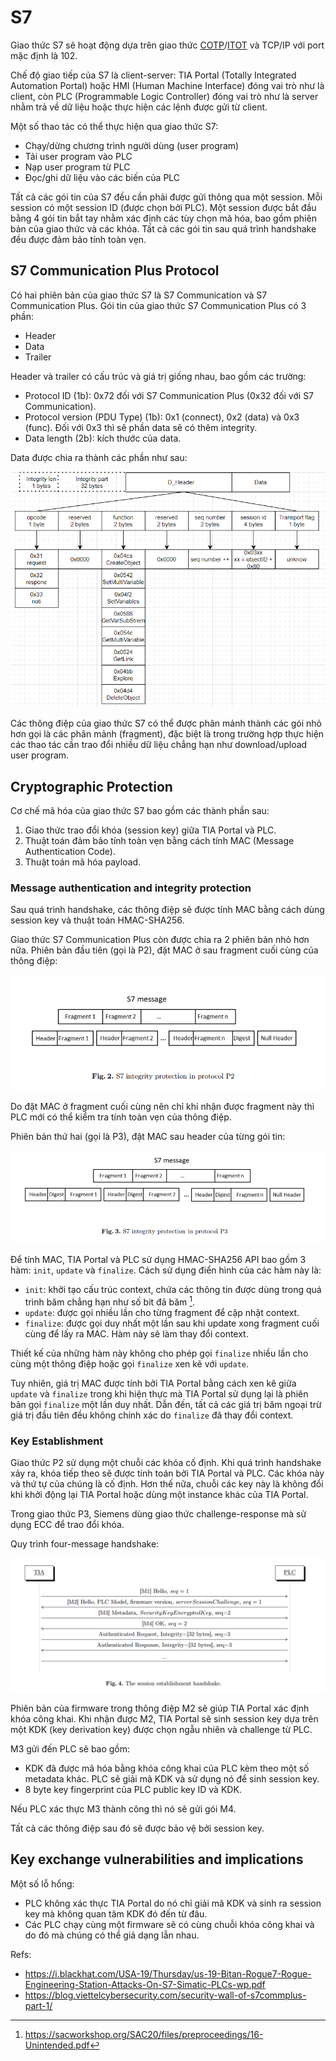 # S7

Giao thức S7 sẽ hoạt động dựa trên giao thức [COTP](cotp.md)/[ITOT](itot.md) và TCP/IP với port mặc định là 102.

Chế độ giao tiếp của S7 là client-server: TIA Portal (Totally Integrated Automation Portal) hoặc HMI (Human Machine Interface) đóng vai trò như là client, còn PLC (Programmable Logic Controller) đóng vai trò như là server nhằm trả về dữ liệu hoặc thực hiện các lệnh được gửi từ client.

Một số thao tác có thể thực hiện qua giao thức S7:
- Chạy/dừng chương trình người dùng (user program)
- Tải user program vào PLC
- Nạp user program từ PLC
- Đọc/ghi dữ liệu vào các biến của PLC

Tất cả các gói tin của S7 đều cần phải được gửi thông qua một session. Mỗi session có một session ID (được chọn bởi PLC). Một session được bắt đầu bằng 4 gói tin bắt tay nhằm xác định các tùy chọn mã hóa, bao gồm phiên bản của giao thức và các khóa. Tất cả các gói tin sau quá trình handshake đều được đảm bảo tính toàn vẹn.

## S7 Communication Plus Protocol

Có hai phiên bản của giao thức S7 là S7 Communication và S7 Communication Plus. Gói tin của giao thức S7 Communication Plus có 3 phần:
- Header
- Data
- Trailer

Header và trailer có cấu trúc và giá trị giống nhau, bao gồm các trường:
- Protocol ID (1b): 0x72 đối với S7 Communication Plus (0x32 đối với S7 Communication).
- Protocol version (PDU Type) (1b): 0x1 (connect), 0x2 (data) và 0x3 (func). Đối với 0x3 thì sẽ phần data sẽ có thêm integrity.
- Data length (2b): kích thước của data.

Data được chia ra thành các phần như sau:

![alt text](s7.png)

Các thông điệp của giao thức S7 có thể được phân mảnh thành các gói nhỏ hơn gọi là các phân mảnh (fragment), đặc biệt là trong trường hợp thực hiện các thao tác cần trao đổi nhiều dữ liệu chẳng hạn như download/upload user program. 

## Cryptographic Protection

Cơ chế mã hóa của giao thức S7 bao gồm các thành phần sau:
1. Giao thức trao đổi khóa (session key) giữa TIA Portal và PLC.
2. Thuật toán đảm bảo tính toàn vẹn bằng cách tính MAC (Message Authentication Code).
3. Thuật toán mã hóa payload.

### Message authentication and integrity protection

Sau quá trình handshake, các thông điệp sẽ được tính MAC bằng cách dùng session key và thuật toán HMAC-SHA256. 

Giao thức S7 Communication Plus còn được chia ra 2 phiên bản nhỏ hơn nữa. Phiên bản đầu tiên (gọi là P2), đặt MAC ở sau fragment cuối cùng của thông điệp:

![alt text](s7-2.png)

Do đặt MAC ở fragment cuối cùng nên chỉ khi nhận được fragment này thì PLC mới có thể kiểm tra tính toàn vẹn của thông điệp.

Phiên bản thứ hai (gọi là P3), đặt MAC sau header của từng gói tin:

![alt text](s7-3.png)

Để tính MAC, TIA Portal và PLC sử dụng HMAC-SHA256 API bao gồm 3 hàm: `init`, `update` và `finalize`. Cách sử dụng điển hình của các hàm này là:
- `init`: khởi tạo cấu trúc context, chứa các thông tin được dùng trong quá trình băm chẳng hạn như số bit đã băm [^1].
- `update`: được gọi nhiều lần cho từng fragment để cập nhật context.
- `finalize`: được gọi duy nhất một lần sau khi update xong fragment cuối cùng để lấy ra MAC. Hàm này sẽ làm thay đổi context.



Thiết kế của những hàm này không cho phép gọi `finalize` nhiều lần cho cùng một thông điệp hoặc gọi `finalize` xen kẽ với `update`.

Tuy nhiên, giá trị MAC được tính bởi TIA Portal bằng cách xen kẽ giữa `update` và `finalize` trong khi hiện thực mà TIA Portal sử dụng lại là phiên bản gọi `finalize` một lần duy nhất. Dẫn đến, tất cả các giá trị băm ngoại trừ giá trị đầu tiên đều không chính xác do `finalize` đã thay đổi context.

### Key Establishment

Giao thức P2 sử dụng một chuỗi các khóa cố định. Khi quá trình handshake xảy ra, khóa tiếp theo sẽ được tính toán bởi TIA Portal và PLC. Các khóa này và thứ tự của chúng là cố định. Hơn thế nữa, chuỗi các key này là không đổi khi khởi động lại TIA Portal hoặc dùng một instance khác của TIA Portal.

Trong giao thức P3, Siemens dùng giao thức challenge-response mà sử dụng ECC để trao đổi khóa.

Quy trình four-message handshake:

![alt text](s7-4.png)

Phiên bản của firmware trong thông điệp M2 sẽ giúp TIA Portal xác định khóa công khai. Khi nhận được M2, TIA Portal sẽ sinh session key dựa trên một KDK (key derivation key) được chọn ngẫu nhiên và challenge từ PLC.

M3 gửi đến PLC sẽ bao gồm:
- KDK đã được mã hóa bằng khóa công khai của PLC kèm theo một số metadata khác. PLC sẽ giải mã KDK và sử dụng nó để sinh session key.
- 8 byte key fingerprint của PLC public key ID và KDK.

Nếu PLC xác thực M3 thành công thì nó sẽ gửi gói M4.

Tất cả các thông điệp sau đó sẽ được bảo vệ bởi session key.

## Key exchange vulnerabilities and implications

Một số lỗ hổng:
- PLC không xác thực TIA Portal do nó chỉ giải mã KDK và sinh ra session key mà không quan tâm KDK đó đến từ đâu. 
- Các PLC chạy cùng một firmware sẽ có cùng chuỗi khóa công khai và do đó mà chúng có thể giả dạng lẫn nhau.

Refs: 
- https://i.blackhat.com/USA-19/Thursday/us-19-Bitan-Rogue7-Rogue-Engineering-Station-Attacks-On-S7-Simatic-PLCs-wp.pdf
- https://blog.viettelcybersecurity.com/security-wall-of-s7commplus-part-1/


[^1]: https://sacworkshop.org/SAC20/files/preproceedings/16-Unintended.pdf